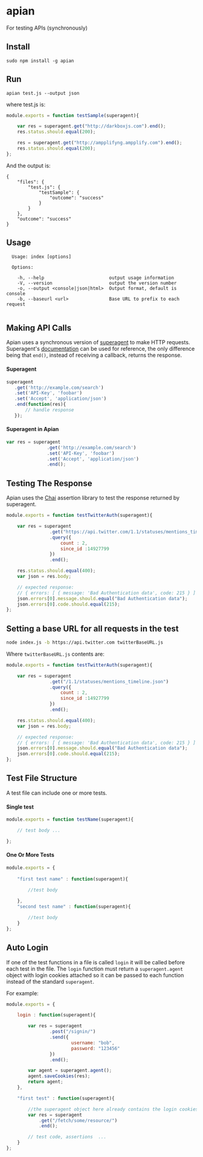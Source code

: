 # apian
For testing APIs (synchronously)

## Install

```
sudo npm install -g apian
```

## Run

```
apian test.js --output json
```

where test.js is:
``` javascript
module.exports = function testSample(superagent){

    var res = superagent.get("http://darkboxjs.com").end();
    res.status.should.equal(200);

    res = superagent.get("http://ampplifyng.ampplify.com").end();
    res.status.should.equal(200);
};
```

And the output is:
```
{
    "files": {
        "test.js": {
            "testSample": {
                "outcome": "success"
            }
        }
    },
    "outcome": "success"
}
```

## Usage

```
  Usage: index [options]

  Options:

    -h, --help                        output usage information
    -V, --version                     output the version number
    -o, --output <console|json|html>  Output format, default is console
    -b, --baseurl <url>               Base URL to prefix to each request
  
```

## Making API Calls

Apian uses a synchronous version of [superagent](https://github.com/visionmedia/superagent) to make HTTP requests. Superagent's [documentation](http://visionmedia.github.io/superagent/) can be used for reference, the only difference being that ```end()```, instead of receiving a callback, returns the response.

#### Superagent
``` javascript
superagent
   .get('http://example.com/search')
   .set('API-Key', 'foobar')
   .set('Accept', 'application/json')
   .end(function(res){
       // handle response
   });
```

#### Superagent in Apian
``` javascript
var res = superagent
               .get('http://example.com/search')
               .set('API-Key', 'foobar')
               .set('Accept', 'application/json')
               .end();

```

## Testing The Response

Apian uses the [Chai](http://chaijs.com/) assertion library to test the response returned by superagent.

``` javascript
module.exports = function testTwitterAuth(superagent){

    var res = superagent
                .get("https://api.twitter.com/1.1/statuses/mentions_timeline.json")
                .query({
                    count : 2,
                    since_id :14927799 
                })
                .end();

    res.status.should.equal(400);
    var json = res.body;

    // expected response:
    // { errors: [ { message: 'Bad Authentication data', code: 215 } ] } 
    json.errors[0].message.should.equal("Bad Authentication data");
    json.errors[0].code.should.equal(215);
};

```

## Setting a base URL for all requests in the test

``` bash
node index.js -b https://api.twitter.com twitterBaseURL.js  
```

Where ```twitterBaseURL.js``` contents are:
``` javascript
module.exports = function testTwitterAuth(superagent){

    var res = superagent
                .get("/1.1/statuses/mentions_timeline.json")
                .query({
                    count : 2,
                    since_id :14927799 
                })
                .end();

    res.status.should.equal(400);
    var json = res.body;

    // expected response:
    // { errors: [ { message: 'Bad Authentication data', code: 215 } ] } 
    json.errors[0].message.should.equal("Bad Authentication data");
    json.errors[0].code.should.equal(215);
};

```

## Test File Structure

A test file can include one or more tests.

#### Single test
``` javascript
module.exports = function testName(superagent){

    // test body ...

};

```

#### One Or More Tests

``` javascript
module.exports = {
    
    "first test name" : function(superagent){

        //test body
            
    },
    "second test name" : function(superagent){

        //test body
    }
};
```

## Auto Login

If one of the test functions in a file is called ```login``` it will be called before each test in the file.
The ```login``` function must return a ```superagent.agent``` object with login cookies attached so it can be passed to each function instead of the standard ```superagent```.

For example:
``` javascript
module.exports = {

    login : function(superagent){

        var res = superagent
                .post("/signin/")
                .send({
                        username: "bob", 
                        password: "123456"
                })
                .end();

        var agent = superagent.agent();
        agent.saveCookies(res);    
        return agent;
    },

    "first test" : function(superagent){

        //the superagent object here already contains the login cookies
        var res = superagent
            .get("/fetch/some/resource/")
            .end();

        // test code, assertions  ...
    }
};
```
